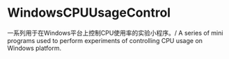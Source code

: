 # WindowsCPUUsageControl
一系列用于在Windows平台上控制CPU使用率的实验小程序。/ A series of mini programs used to perform experiments of controlling CPU usage on Windows platform.
